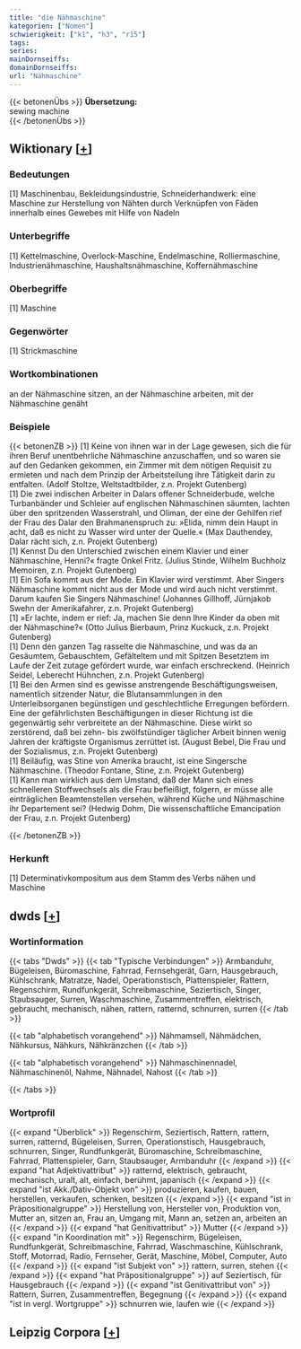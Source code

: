 ```yaml
---
title: "die Nähmaschine"
kategorien: ["Nomen"]
schwierigkeit: ["k1", "h3", "r15"]
tags:
series:
mainDornseiffs:
domainDornseiffs:
url: "Nähmaschine"
---
```


{{< betonenÜbs >}}
**Übersetzung:**  
sewing machine  
{{< /betonenÜbs >}}

## Wiktionary [[+](https://de.wiktionary.org/wiki/Nähmaschine)]

### Bedeutungen
[1] Maschinenbau, Bekleidungsindustrie, Schneiderhandwerk: eine Maschine zur Herstellung von Nähten durch Verknüpfen von Fäden innerhalb eines Gewebes mit Hilfe von Nadeln  

### Unterbegriffe
[1] Kettelmaschine, Overlock-Maschine, Endelmaschine, Rolliermaschine, Industrienähmaschine, Haushaltsnähmaschine, Koffernähmaschine  

### Oberbegriffe
[1] Maschine  

### Gegenwörter
[1] Strickmaschine  

### Wortkombinationen
an der Nähmaschine sitzen, an der Nähmaschine arbeiten, mit der Nähmaschine genäht  

### Beispiele
{{< betonenZB >}}
[1] Keine von ihnen war in der Lage gewesen, sich die für ihren Beruf unentbehrliche Nähmaschine anzuschaffen, und so waren sie auf den Gedanken gekommen, ein Zimmer mit dem nötigen Requisit zu ermieten und nach dem Prinzip der Arbeitsteilung ihre Tätigkeit darin zu entfalten. (Adolf Stoltze, Weltstadtbilder, z.n. Projekt Gutenberg)  
[1] Die zwei indischen Arbeiter in Dalars offener Schneiderbude, welche Turbanbänder und Schleier auf englischen Nähmaschinen säumten, lachten über den spritzenden Wasserstrahl, und Oliman, der eine der Gehilfen rief der Frau des Dalar den Brahmanenspruch zu: »Elida, nimm dein Haupt in acht, daß es nicht zu Wasser wird unter der Quelle.« (Max Dauthendey, Dalar rächt sich, z.n. Projekt Gutenberg)  
[1] Kennst Du den Unterschied zwischen einem Klavier und einer Nähmaschine, Henni?« fragte Onkel Fritz. (Julius Stinde, Wilhelm Buchholz Memoiren, z.n. Projekt Gutenberg)  
[1] Ein Sofa kommt aus der Mode. Ein Klavier wird verstimmt. Aber Singers Nähmaschine kommt nicht aus der Mode und wird auch nicht verstimmt. Darum kaufen Sie Singers Nähmaschine! (Johannes Gillhoff, Jürnjakob Swehn der Amerikafahrer, z.n. Projekt Gutenberg)  
[1] »Er lachte, indem er rief: Ja, machen Sie denn Ihre Kinder da oben mit der Nähmaschine?« (Otto Julius Bierbaum, Prinz Kuckuck, z.n. Projekt Gutenberg)  
[1] Denn den ganzen Tag rasselte die Nähmaschine, und was da an Gesäumtem, Gebauschtem, Gefälteltem und mit Spitzen Besetztem im Laufe der Zeit zutage gefördert wurde, war einfach erschreckend. (Heinrich Seidel, Leberecht Hühnchen, z.n. Projekt Gutenberg)  
[1] Bei den Armen sind es gewisse anstrengende Beschäftigungsweisen, namentlich sitzender Natur, die Blutansammlungen in den Unterleibsorganen begünstigen und geschlechtliche Erregungen befördern. Eine der gefährlichsten Beschäftigungen in dieser Richtung ist die gegenwärtig sehr verbreitete an der Nähmaschine. Diese wirkt so zerstörend, daß bei zehn- bis zwölfstündiger täglicher Arbeit binnen wenig Jahren der kräftigste Organismus zerrüttet ist. (August Bebel, Die Frau und der Sozialismus, z.n. Projekt Gutenberg)  
[1] Beiläufig, was Stine von Amerika braucht, ist eine Singersche Nähmaschine. (Theodor Fontane, Stine, z.n. Projekt Gutenberg)  
[1] Kann man wirklich aus dem Umstand, daß der Mann sich eines schnelleren Stoffwechsels als die Frau befleißigt, folgern, er müsse alle einträglichen Beamtenstellen versehen, während Küche und Nähmaschine ihr Departement sei? (Hedwig Dohm, Die wissenschaftliche Emancipation der Frau, z.n. Projekt Gutenberg)  

{{< /betonenZB >}}
### Herkunft
[1] Determinativkompositum aus dem Stamm des Verbs nähen und Maschine  



## dwds [[+](https://www.dwds.de/wb/Nähmaschine)]

### Wortinformation
{{< tabs "Dwds" >}}
{{< tab "Typische Verbindungen" >}}
Armbanduhr, Bügeleisen, Büromaschine, Fahrrad, Fernsehgerät, Garn, Hausgebrauch, Kühlschrank, Matratze, Nadel, Operationstisch, Plattenspieler, Rattern, Regenschirm, Rundfunkgerät, Schreibmaschine, Seziertisch, Singer, Staubsauger, Surren, Waschmaschine, Zusammentreffen, elektrisch, gebraucht, mechanisch, nähen, rattern, ratternd, schnurren, surren
{{< /tab >}}

{{< tab "alphabetisch vorangehend" >}}
Nähmamsell, Nähmädchen, Nähkursus, Nähkurs, Nähkränzchen
{{< /tab >}}

{{< tab "alphabetisch vorangehend" >}}
Nähmaschinennadel, Nähmaschinenöl, Nahme, Nähnadel, Nahost
{{< /tab >}}

{{< /tabs >}}

### Wortprofil
{{< expand "Überblick" >}} Regenschirm, Seziertisch, Rattern, rattern, surren, ratternd, Bügeleisen, Surren, Operationstisch, Hausgebrauch, schnurren, Singer, Rundfunkgerät, Büromaschine, Schreibmaschine, Fahrrad, Plattenspieler, Garn, Staubsauger, Armbanduhr {{< /expand >}}
{{< expand "hat Adjektivattribut" >}} ratternd, elektrisch, gebraucht, mechanisch, uralt, alt, einfach, berühmt, japanisch {{< /expand >}}
{{< expand "ist Akk./Dativ-Objekt von" >}} produzieren, kaufen, bauen, herstellen, verkaufen, schenken, besitzen {{< /expand >}}
{{< expand "ist in Präpositionalgruppe" >}} Herstellung von, Hersteller von, Produktion von, Mutter an, sitzen an, Frau an, Umgang mit, Mann an, setzen an, arbeiten an {{< /expand >}}
{{< expand "hat Genitivattribut" >}} Mutter {{< /expand >}}
{{< expand "in Koordination mit" >}} Regenschirm, Bügeleisen, Rundfunkgerät, Schreibmaschine, Fahrrad, Waschmaschine, Kühlschrank, Stoff, Motorrad, Radio, Fernseher, Gerät, Maschine, Möbel, Computer, Auto {{< /expand >}}
{{< expand "ist Subjekt von" >}} rattern, surren, stehen {{< /expand >}}
{{< expand "hat Präpositionalgruppe" >}} auf Seziertisch, für Hausgebrauch {{< /expand >}}
{{< expand "ist Genitivattribut von" >}} Rattern, Surren, Zusammentreffen, Begegnung {{< /expand >}}
{{< expand "ist in vergl. Wortgruppe" >}} schnurren wie, laufen wie {{< /expand >}}

## Leipzig Corpora [[+](https://corpora.uni-leipzig.de/en/res?word=Nähmaschine&corpusId=deu_newscrawl-public_2018)]

